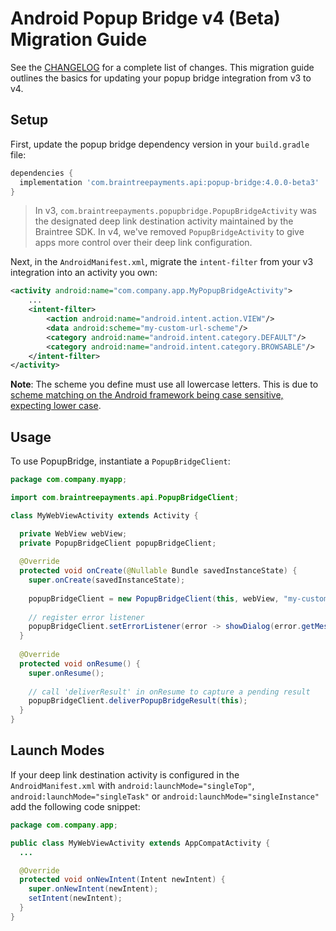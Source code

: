 # Android Popup Bridge v4 (Beta) Migration Guide

See the [CHANGELOG](/CHANGELOG.md) for a complete list of changes. This migration guide outlines the basics for updating your popup bridge integration from v3 to v4.

## Setup

First, update the popup bridge dependency version in your `build.gradle` file:

```groovy
dependencies {
  implementation 'com.braintreepayments.api:popup-bridge:4.0.0-beta3'
}
```

> In v3, `com.braintreepayments.popupbridge.PopupBridgeActivity` was the designated deep link destination activity maintained by the Braintree SDK. In v4, we've removed `PopupBridgeActivity` to give apps more control over their deep link configuration.

Next, in the `AndroidManifest.xml`, migrate the `intent-filter` from your v3 integration into an activity you own:

```xml
<activity android:name="com.company.app.MyPopupBridgeActivity">
    ...
    <intent-filter>
        <action android:name="android.intent.action.VIEW"/>
        <data android:scheme="my-custom-url-scheme"/>
        <category android:name="android.intent.category.DEFAULT"/>
        <category android:name="android.intent.category.BROWSABLE"/>
    </intent-filter>
</activity>
```

**Note**: The scheme you define must use all lowercase letters. This is due to [scheme matching on the Android framework being case sensitive, expecting lower case](https://developer.android.com/guide/topics/manifest/data-element#scheme).

## Usage

To use PopupBridge, instantiate a `PopupBridgeClient`:

```java
package com.company.myapp;

import com.braintreepayments.api.PopupBridgeClient;

class MyWebViewActivity extends Activity {

  private WebView webView;
  private PopupBridgeClient popupBridgeClient;
  
  @Override
  protected void onCreate(@Nullable Bundle savedInstanceState) {
    super.onCreate(savedInstanceState);
    
    popupBridgeClient = new PopupBridgeClient(this, webView, "my-custom-url-scheme");
  
    // register error listener
    popupBridgeClient.setErrorListener(error -> showDialog(error.getMessage()));
  }
  
  @Override
  protected void onResume() {
    super.onResume();
  
    // call 'deliverResult' in onResume to capture a pending result
    popupBridgeClient.deliverPopupBridgeResult(this);
  }
}
```

## Launch Modes

If your deep link destination activity is configured in the `AndroidManifest.xml` with `android:launchMode="singleTop"`, 
`android:launchMode="singleTask"` or `android:launchMode="singleInstance"` add the following code snippet:

```java
package com.company.app;

public class MyWebViewActivity extends AppCompatActivity {
  ... 

  @Override
  protected void onNewIntent(Intent newIntent) {
    super.onNewIntent(newIntent);
    setIntent(newIntent);
  }
}
```

